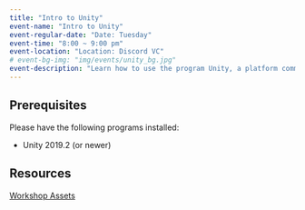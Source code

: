 ```yaml
---
title: "Intro to Unity"
event-name: "Intro to Unity"
event-regular-date: "Date: Tuesday"
event-time: "8:00 ~ 9:00 pm"
event-location: "Location: Discord VC"
# event-bg-img: "img/events/unity_bg.jpg"
event-description: "Learn how to use the program Unity, a platform commonly used in the game development industry! This workshop is great for those with little to no computer programming knowledge as we go through the basics of coding and Unity. We're also accessible for those who do have some knowledge of programming but have a desire to learn more. *Please have Unity installed beforehand, but we can help you with unity as well.<br>"
---
```

## Prerequisites
Please have the following programs installed:
- Unity 2019.2 (or newer)

## Resources
<a href="https://drive.google.com/drive/folders/1eVKFkSNNml6Rbg9xwo-1cLuqaITPxqNV?usp=sharing" class="btn-outlined-grey">Workshop Assets</a>